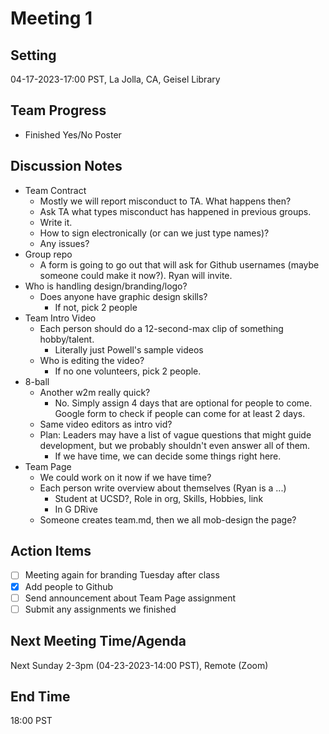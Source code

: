 # Meeting 1
## Setting
04-17-2023-17:00 PST, La Jolla, CA, Geisel Library 
## Team Progress
- Finished Yes/No Poster
## Discussion Notes
- Team Contract
    - Mostly we will report misconduct to TA. What happens then?
  - Ask TA what types misconduct has happened in previous groups.
  - Write it.
  - How to sign electronically (or can we just type names)?
  - Any issues?
- Group repo
  - A form is going to go out that will ask for Github usernames (maybe someone could make it now?). Ryan will invite.
- Who is handling design/branding/logo?
    - Does anyone have graphic design skills?
      - If not, pick 2 people
- Team Intro Video
  - Each person should do a 12-second-max clip of something hobby/talent.
    - Literally just Powell's sample videos
  - Who is editing the video?
    - If no one volunteers, pick 2 people.
- 8-ball 
  - Another w2m really quick?
    - No. Simply assign 4 days that are optional for people to come. Google form to check if people can come for at least 2 days.
  - Same video editors as intro vid?
  - Plan: Leaders may have a list of vague questions that might guide development, but we probably shouldn't even answer all of them.
    - If we have time, we can decide some things right here.
- Team Page
  - We could work on it now if we have time?
  - Each person write overview about themselves (Ryan is a ...)
    - Student at UCSD?, Role in org, Skills, Hobbies, link
    - In G DRive
  - Someone creates team.md, then we all mob-design the page?
## Action Items
- [ ] Meeting again for branding Tuesday after class
- [x] Add people to Github
- [ ] Send announcement about Team Page assignment
- [ ] Submit any assignments we finished
## Next Meeting Time/Agenda
Next Sunday 2-3pm (04-23-2023-14:00 PST), Remote (Zoom)
## End Time
18:00 PST